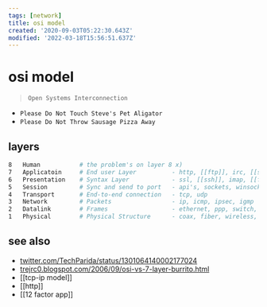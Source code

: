 ```yaml
---
tags: [network]
title: osi model
created: '2020-09-03T05:22:30.643Z'
modified: '2022-03-18T15:56:51.637Z'
---
```


# osi model

> `Open Systems Interconnection`

- `Please Do Not Touch Steve's Pet Aligator`
- `Please Do Not Throw Sausage Pizza Away`

## layers

```sh
8   Human           # the problem's on layer 8 x)
7   Applicatoin     # End user Layer          - http, [[ftp]], irc, [[ssh]], dns
6   Presentation    # Syntax Layer            - ssl, [[ssh]], imap, [[ftp]], mpeg, jpeg
5   Session         # Sync and send to port   - api's, sockets, winsock
4   Transport       # End-to-end connection   - tcp, udp
3   Network         # Packets                 - ip, icmp, ipsec, igmp
2   Datalink        # Frames                  - ethernet, ppp, switch, bridge
1   Physical        # Physical Structure      - coax, fiber, wireless, hubs, repeaters
```

## see also

- [twitter.com/TechParida/status/1301064140002177024](https://twitter.com/TechParida/status/1301064140002177024)
- [trejrc0.blogspot.com/2006/09/osi-vs-7-layer-burrito.html](https://trejrc0.blogspot.com/2006/09/osi-vs-7-layer-burrito.html)
- [[tcp-ip model]]
- [[http]]
- [[12 factor app]]
